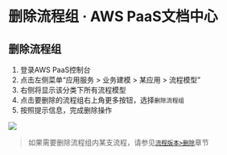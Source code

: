 # 删除流程组 · AWS PaaS文档中心

## 删除流程组

  1. 登录AWS PaaS控制台
  2. 点击左侧菜单“应用服务 > 业务建模 > 某应用 > 流程模型”
  3. 右侧将显示该分类下所有流程模型
  4. 点击要删除的流程组右上角更多按钮，选择`删除流程组`
  5. 按照提示信息，完成删除操作

[![](https://docs.awspaas.com/user-manual/aws-pass-console-user-manual-process-64ga/deleteflow/1.png)](<1.png>)

> 如果需要删除流程组内某支流程，请参见[`流程版本>删除`](<../version/README.html#del>)章节